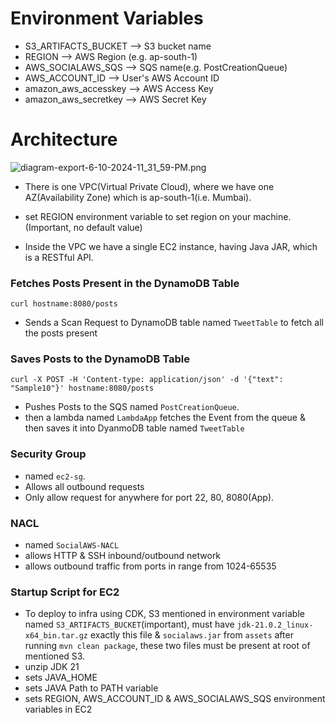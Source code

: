 # Environment Variables

- S3_ARTIFACTS_BUCKET --> S3 bucket name
- REGION --> AWS Region (e.g. ap-south-1)
- AWS_SOCIALAWS_SQS --> SQS name(e.g. PostCreationQueue)
- AWS_ACCOUNT_ID --> User's AWS Account ID
- amazon_aws_accesskey --> AWS Access Key
- amazon_aws_secretkey --> AWS Secret Key


# Architecture
![diagram-export-6-10-2024-11_31_59-PM.png](..%2Fassets%2Fdiagram-export-6-10-2024-11_31_59-PM.png)

- There is one VPC(Virtual Private Cloud),
  where we have one AZ(Availability Zone) which is ap-south-1(i.e. Mumbai).

- set REGION environment variable to set region on your machine.(Important, no default value)

- Inside the VPC we have a single EC2 instance, having Java JAR, which is a RESTful API.

### Fetches Posts Present in the DynamoDB Table
```
curl hostname:8080/posts
```
- Sends a Scan Request to DynamoDB table named `TweetTable` to fetch all the posts present

### Saves Posts to the DynamoDB Table
```
curl -X POST -H 'Content-type: application/json' -d '{"text": "Sample10"}' hostname:8080/posts
```
- Pushes Posts to the SQS named `PostCreationQueue`.
- then a lambda named `LambdaApp` fetches the Event from the queue & then saves it into DyanmoDB table named `TweetTable`

### Security Group
- named `ec2-sg`.
- Allows all outbound requests
- Only allow request for anywhere for port 22, 80, 8080(App).

### NACL
- named `SocialAWS-NACL`
- allows HTTP & SSH inbound/outbound network
- allows outbound traffic from ports in range from 1024-65535

### Startup Script for EC2
- To deploy to infra using CDK, S3 mentioned in environment variable named `S3_ARTIFACTS_BUCKET`(important), must have `jdk-21.0.2_linux-x64_bin.tar.gz` exactly this file & `socialaws.jar` from `assets` after running `mvn clean package`, these two files must be present at root of mentioned S3.
- unzip JDK 21
- sets JAVA_HOME
- sets JAVA Path to PATH variable
- sets REGION, AWS_ACCOUNT_ID & AWS_SOCIALAWS_SQS environment variables in EC2
